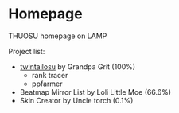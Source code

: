 Homepage
========

THUOSU homepage on LAMP

Project list:

*	[twintailosu][1] by Grandpa Grit (100%)
	*	rank tracer
	*	ppfarmer
*	Beatmap Mirror List by Loli Little Moe (66.6%)
*	Skin Creator by Uncle torch (0.1%)

[1]:http://twintailosu.sinaapp.com/